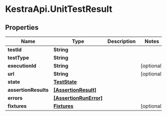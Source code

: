 # KestraApi.UnitTestResult

## Properties

Name | Type | Description | Notes
------------ | ------------- | ------------- | -------------
**testId** | **String** |  | 
**testType** | **String** |  | 
**executionId** | **String** |  | [optional] 
**url** | **String** |  | [optional] 
**state** | [**TestState**](TestState.md) |  | 
**assertionResults** | [**[AssertionResult]**](AssertionResult.md) |  | 
**errors** | [**[AssertionRunError]**](AssertionRunError.md) |  | 
**fixtures** | [**Fixtures**](Fixtures.md) |  | [optional] 


